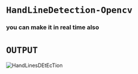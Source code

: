 #  `HandLineDetection-Opencv`
### you can make it in real time also 

# `OUTPUT`
![HandLinesDEtEcTion](https://user-images.githubusercontent.com/98689629/190928064-83a54352-9a9d-4e59-831a-791ab429ba27.png)


